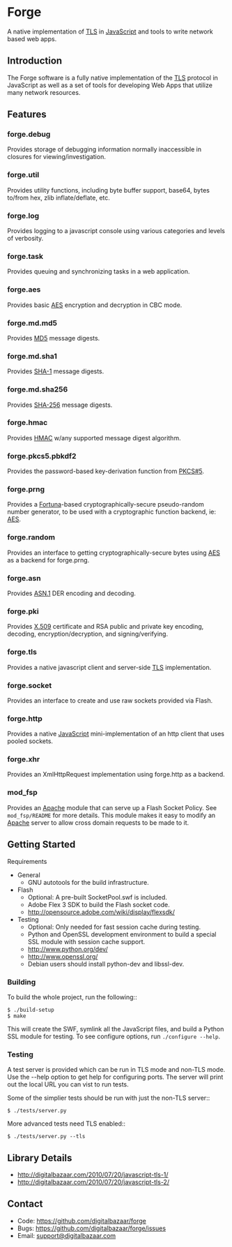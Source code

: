 Forge
=====

A native implementation of [TLS][] in [JavaScript][] and tools to write network
based web apps.

Introduction
------------

The Forge software is a fully native implementation of the [TLS][] protocol in
JavaScript as well as a set of tools for developing Web Apps that utilize many
network resources.

Features
--------

### forge.debug

Provides storage of debugging information normally inaccessible in
closures for viewing/investigation.

### forge.util

Provides utility functions, including byte buffer support, base64,
bytes to/from hex, zlib inflate/deflate, etc.

### forge.log

Provides logging to a javascript console using various categories and
levels of verbosity.

### forge.task

Provides queuing and synchronizing tasks in a web application.

### forge.aes

Provides basic [AES][] encryption and decryption in CBC mode.

### forge.md.md5

Provides [MD5][] message digests.

### forge.md.sha1

Provides [SHA-1][] message digests.

### forge.md.sha256

Provides [SHA-256][] message digests.

### forge.hmac

Provides [HMAC][] w/any supported message digest algorithm.

### forge.pkcs5.pbkdf2

Provides the password-based key-derivation function from [PKCS#5][].

### forge.prng

Provides a [Fortuna][]-based cryptographically-secure pseudo-random number
generator, to be used with a cryptographic function backend, ie: [AES][].

### forge.random

Provides an interface to getting cryptographically-secure bytes using
[AES][] as a backend for forge.prng.

### forge.asn

Provides [ASN.1][] DER encoding and decoding.

### forge.pki

Provides [X.509][] certificate and RSA public and private key encoding,
decoding, encryption/decryption, and signing/verifying.

### forge.tls

Provides a native javascript client and server-side [TLS][] implementation.

### forge.socket

Provides an interface to create and use raw sockets provided via Flash.

### forge.http

Provides a native [JavaScript][] mini-implementation of an http client that
uses pooled sockets.

### forge.xhr

Provides an XmlHttpRequest implementation using forge.http as a backend.

### mod\_fsp

Provides an [Apache][] module that can serve up a Flash Socket Policy. See
`mod_fsp/README` for more details. This module makes it easy to modify
an [Apache][] server to allow cross domain requests to be made to it.


Getting Started
---------------

Requirements

* General
  * GNU autotools for the build infrastructure.
* Flash
  * Optional: A pre-built SocketPool.swf is included.
  * Adobe Flex 3 SDK to build the Flash socket code.
  * http://opensource.adobe.com/wiki/display/flexsdk/
* Testing
  * Optional: Only needed for fast session cache during testing.
  * Python and OpenSSL development environment to build a special SSL module
    with session cache support.
  * http://www.python.org/dev/
  * http://www.openssl.org/
  * Debian users should install python-dev and libssl-dev.

### Building ###

To build the whole project, run the following::

    $ ./build-setup
    $ make

This will create the SWF, symlink all the JavaScript files, and build a Python
SSL module for testing. To see configure options, run `./configure --help`.

### Testing ###

A test server is provided which can be run in TLS mode and non-TLS mode. Use
the --help option to get help for configuring ports. The server will print out
the local URL you can vist to run tests.

Some of the simplier tests should be run with just the non-TLS server::

    $ ./tests/server.py

More advanced tests need TLS enabled::

    $ ./tests/server.py --tls


Library Details
---------------

* http://digitalbazaar.com/2010/07/20/javascript-tls-1/
* http://digitalbazaar.com/2010/07/20/javascript-tls-2/

Contact
-------

* Code: https://github.com/digitalbazaar/forge
* Bugs: https://github.com/digitalbazaar/forge/issues
* Email: support@digitalbazaar.com

[AES]: http://en.wikipedia.org/wiki/Advanced_Encryption_Standard
[ASN.1]: http://en.wikipedia.org/wiki/ASN.1
[Apache]: http://httpd.apache.org/
[Fortuna]: http://en.wikipedia.org/wiki/Fortuna_(PRNG)
[HMAC]: http://en.wikipedia.org/wiki/HMAC
[JavaScript]: http://en.wikipedia.org/wiki/JavaScript
[MD5]: http://en.wikipedia.org/wiki/MD5
[PKCS#5]: http://en.wikipedia.org/wiki/PKCS
[SHA-1]: http://en.wikipedia.org/wiki/SHA-1
[SHA-256]: http://en.wikipedia.org/wiki/SHA-256
[TLS]: http://en.wikipedia.org/wiki/Transport_Layer_Security
[X.509]: http://en.wikipedia.org/wiki/SHA-256

